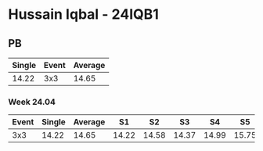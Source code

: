 # Hussain Iqbal - 24IQB1

## PB
|Single|Event|Average|
|----|----|----|
|14.22|3x3|14.65|
### Week 24.04
|Event|Single|Average|S1|S2|S3|S4|S5|
|-----|-------|------|--|--|--|--|--|
|3x3|14.22|14.65|14.22|14.58|14.37|14.99|15.75|
